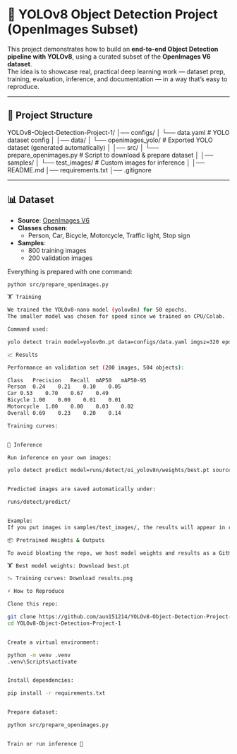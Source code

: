# 🚀 YOLOv8 Object Detection Project (OpenImages Subset)

This project demonstrates how to build an **end-to-end Object Detection pipeline with YOLOv8**, using a curated subset of the **OpenImages V6 dataset**.  
The idea is to showcase real, practical deep learning work — dataset prep, training, evaluation, inference, and documentation — in a way that’s easy to reproduce.

---

## 📂 Project Structure

YOLOv8-Object-Detection-Project-1/
│── configs/
│ └── data.yaml # YOLO dataset config
│
│── data/
│ └── openimages_yolo/ # Exported YOLO dataset (generated automatically)
│
│── src/
│ └── prepare_openimages.py # Script to download & prepare dataset
│
│── samples/
│ └── test_images/ # Custom images for inference
│
│── README.md
│── requirements.txt
│── .gitignore


---

## 📊 Dataset

- **Source**: [OpenImages V6](https://storage.googleapis.com/openimages/web/index.html)  
- **Classes chosen**:  
  - Person, Car, Bicycle, Motorcycle, Traffic light, Stop sign
- **Samples**:  
  - 800 training images  
  - 200 validation images  

Everything is prepared with one command:

```bash
python src/prepare_openimages.py

🏋️ Training

We trained the YOLOv8-nano model (yolov8n) for 50 epochs.
The smaller model was chosen for speed since we trained on CPU/Colab.

Command used:

yolo detect train model=yolov8n.pt data=configs/data.yaml imgsz=320 epochs=50 batch=16 name=oi_yolov8n

📈 Results

Performance on validation set (200 images, 504 objects):

Class	Precision	Recall	mAP50	mAP50-95
Person	0.24	0.21	0.10	0.05
Car	0.53	0.70	0.67	0.49
Bicycle	1.00	0.00	0.01	0.01
Motorcycle	1.00	0.00	0.03	0.02
Overall	0.69	0.23	0.20	0.14

Training curves:


🔮 Inference

Run inference on your own images:

yolo detect predict model=runs/detect/oi_yolov8n/weights/best.pt source=samples/test_images/ save=True


Predicted images are saved automatically under:

runs/detect/predict/


Example:
If you put images in samples/test_images/, the results will appear in runs/detect/predict/.

📦 Pretrained Weights & Outputs

To avoid bloating the repo, we host model weights and results as a GitHub Release:

🏋️ Best model weights: Download best.pt

📉 Training curves: Download results.png

⚡ How to Reproduce

Clone this repo:

git clone https://github.com/aun151214/YOLOv8-Object-Detection-Project-1.git
cd YOLOv8-Object-Detection-Project-1


Create a virtual environment:

python -m venv .venv
.venv\Scripts\activate


Install dependencies:

pip install -r requirements.txt


Prepare dataset:

python src/prepare_openimages.py


Train or run inference 🚀